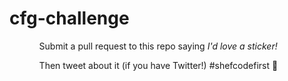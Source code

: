 # cfg-challenge
<ul>
  <ol>Submit a pull request to this repo saying <em>I'd love a sticker!</em></ol>
  <ol>Then tweet about it (if you have Twitter!) #shefcodefirst 🤗</ol>
  </ul>
